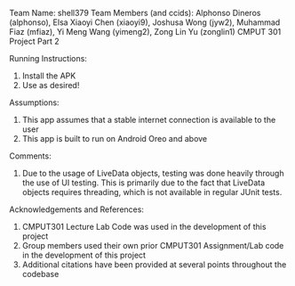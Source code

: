 Team Name: shell379
Team Members (and ccids): Alphonso Dineros (alphonso), Elsa Xiaoyi Chen (xiaoyi9), Joshusa Wong (jyw2), Muhammad Fiaz (mfiaz), Yi Meng Wang (yimeng2), Zong Lin Yu (zonglin1)
CMPUT 301
Project Part 2

Running Instructions:
1. Install the APK
2. Use as desired!

Assumptions:
1. This app assumes that a stable internet connection is available to the user
2. This app is built to run on Android Oreo and above

Comments:
1. Due to the usage of LiveData objects, testing was done heavily through the use of UI testing. This is primarily due to the fact that LiveData objects requires threading, which is not available in regular JUnit tests.

Acknowledgements and References:
1. CMPUT301 Lecture Lab Code was used in the development of this project
2. Group members used their own prior CMPUT301 Assignment/Lab code in the development of this project
2. Additional citations have been provided at several points throughout the codebase
